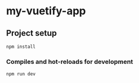 # my-vuetify-app

## Project setup
```
npm install
```

### Compiles and hot-reloads for development
```
npm run dev
```
